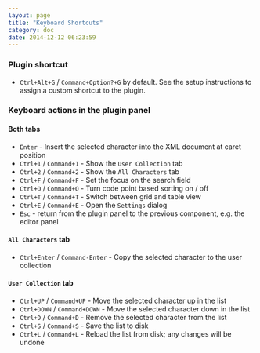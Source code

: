 ```yaml
---
layout: page
title: "Keyboard Shortcuts"
category: doc
date: 2014-12-12 06:23:59
---
```


### Plugin shortcut

- `Ctrl+Alt+G` / `Command+Option?+G` by default. See the setup instructions to assign a custom shortcut to the plugin.

### Keyboard actions in the plugin panel

#### Both tabs

- `Enter` - Insert the selected character into the XML document at caret position
- `Ctrl+1` / `Command+1` - Show the `User Collection` tab
- `Ctrl+2` / `Command+2` - Show the `All Characters` tab
- `Ctrl+F` / `Command+F` - Set the focus on the search field
- `Ctrl+O` / `Command+O` - Turn code point based sorting on / off
- `Ctrl+T` / `Command+T` - Switch between grid and table view
- `Ctrl+E` / `Command+E` - Open the `Settings` dialog
- `Esc` - return from the plugin panel to the previous component, e.g. the editor panel

#### `All Characters` tab 

- `Ctrl+Enter` / `Command-Enter` - Copy the selected character to the user collection

#### `User Collection` tab

- `Ctrl+UP` / `Command+UP` - Move the selected character up in the list
- `Ctrl+DOWN` / `Command+DOWN` - Move the selected character down in the list
- `Ctrl+D` / `Command+D` - Remove the selected character from the list
- `Ctrl+S` / `Command+S` - Save the list to disk
- `Ctrl+L` / `Command+L` - Reload the list from disk; any changes will be undone

